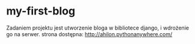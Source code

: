 # my-first-blog
Zadaniem projektu jest utworzenie bloga w bibliotece django, i wdrożenie go na serwer.
strona dostępna: http://ahilon.pythonanywhere.com/
